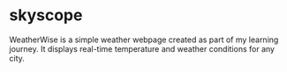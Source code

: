 # skyscope
WeatherWise is a simple weather webpage created as part of my learning journey. It displays real-time temperature and weather conditions for any city.
